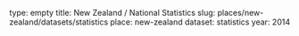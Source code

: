 type: empty
title: New Zealand / National Statistics
slug: places/new-zealand/datasets/statistics
place: new-zealand
dataset: statistics
year: 2014
